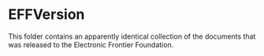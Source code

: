 EFFVersion
========

This folder contains an apparently identical collection of the documents that was released to the Electronic Frontier Foundation.